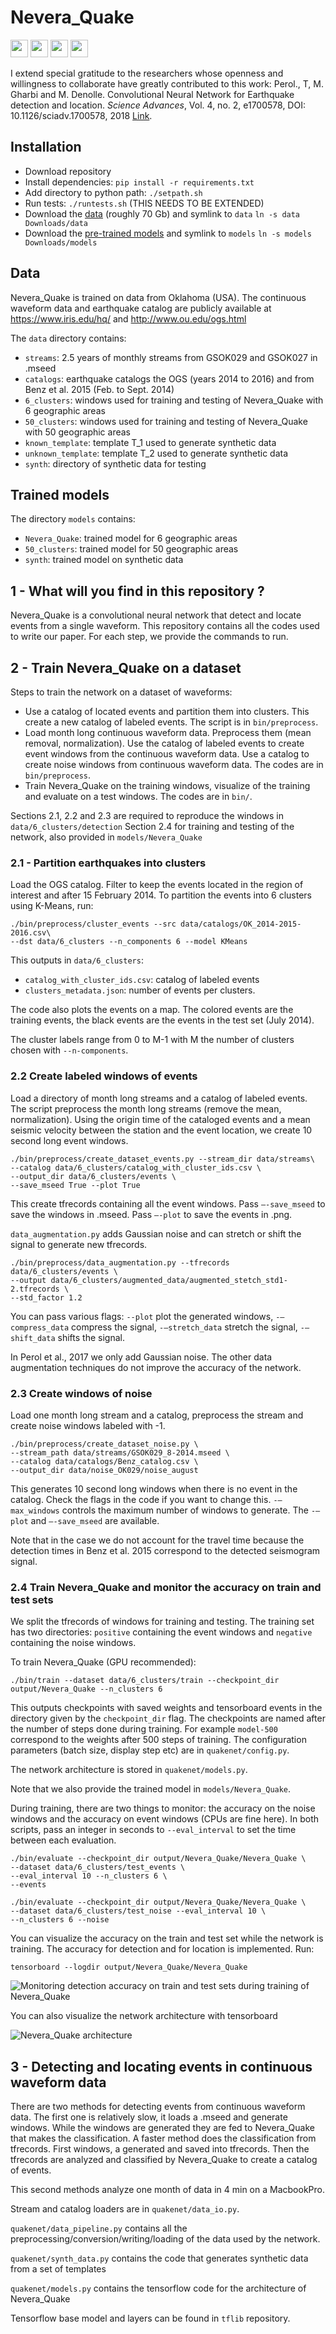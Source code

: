 
# Nevera_Quake
<img src="https://img.shields.io/badge/python-3670A0?style=for-the-badge&logo=python&logoColor=ffdd54" height="28"> <img src="https://img.shields.io/badge/TensorFlow-FF6F00?style=for-the-badge&logo=tensorflow&logoColor=white" height="28"> <img src="https://img.shields.io/badge/numpy-%23013243.svg?style=for-the-badge&logo=numpy&logoColor=white" height="28"> <img src="https://img.shields.io/badge/Maintained%3F-yes-green.svg" height="28">






I extend special gratitude to the researchers whose openness and willingness to collaborate have greatly contributed to this work:
Perol., T, M. Gharbi and M. Denolle. Convolutional Neural Network for Earthquake detection and location. *Science Advances*, Vol. 4, no. 2, e1700578, DOI: 10.1126/sciadv.1700578, 2018 [Link](http://advances.sciencemag.org/content/4/2/e1700578).

## Installation
* Download repository
* Install dependencies: `pip install -r requirements.txt`
* Add directory to python path: `./setpath.sh`
* Run tests: `./runtests.sh` (THIS NEEDS TO BE EXTENDED)
* Download the [data](https://www.dropbox.com/sh/3p9rmi1bcpvnk5k/AAAV8n9VG_e0QXOpoofsSH0Ma?dl=0) (roughly 70 Gb) and symlink to `data` 
`ln -s data Downloads/data`
* Download the [pre-trained models](https://www.dropbox.com/sh/t9dj8mmfx1fmxfa/AABSJQke8Ao6wfRnKMvQXipta?dl=0) and symlink to `models` 
`ln -s models Downloads/models`

## Data

Nevera_Quake is trained on data from Oklahoma (USA). 
The continuous waveform data and earthquake catalog are publicly available at https://www.iris.edu/hq/ and http://www.ou.edu/ogs.html

The `data` directory contains:
* `streams`: 2.5 years of monthly streams from GSOK029 and GSOK027 in .mseed 
* `catalogs`: earthquake catalogs the OGS (years 2014 to 2016) and from Benz et al. 2015 (Feb. to Sept. 2014)
* `6_clusters`: windows used for training and testing of Nevera_Quake with 6 geographic areas
* `50_clusters`: windows used for training and testing of Nevera_Quake with 50 geographic areas
* `known_template`: template T_1 used to generate synthetic data 
* `unknown_template`: template T_2 used to generate synthetic data 
* `synth`: directory of synthetic data for testing 

## Trained models

The directory `models` contains:
* `Nevera_Quake`: trained model for 6 geographic areas 
* `50_clusters`: trained model for 50 geographic areas 
* `synth`: trained model on synthetic data

## 1 - What will you find in this repository ?

Nevera_Quake is a convolutional neural network that detect and locate events from a single waveform.
This repository contains all the codes used to write our paper. 
For each step, we provide the commands to run.

## 2 - Train Nevera_Quake on a dataset

Steps to train the network on a dataset of waveforms:

- Use a catalog of located events and partition them into clusters. This create a new catalog of labeled events. The script is in `bin/preprocess`.
- Load month long continuous waveform data. Preprocess them (mean removal, normalization). Use the catalog of labeled events to create event windows from the continuous waveform data. Use a catalog to create noise windows from continuous waveform data. The codes are in `bin/preprocess`.
- Train Nevera_Quake on the training windows, visualize of the training and evaluate on a test windows. The codes are in `bin/`.

Sections 2.1, 2.2 and 2.3 are required to reproduce the windows in `data/6_clusters/detection`
Section 2.4 for training and testing of the network, also provided in `models/Nevera_Quake`

### 2.1 - Partition earthquakes into clusters

Load the OGS catalog. 
Filter to keep the events located in the region of interest and after 15 February 2014. 
To partition the events into 6 clusters using K-Means, run:

```shell
./bin/preprocess/cluster_events --src data/catalogs/OK_2014-2015-2016.csv\
--dst data/6_clusters --n_components 6 --model KMeans
```

This outputs in `data/6_clusters`:
* `catalog_with_cluster_ids.csv`: catalog of labeled events
* `clusters_metadata.json`: number of events per clusters. 

The code also plots the events on a map. 
The colored events are the training events, the black events are the events in the test set (July 2014).

The cluster labels range from 0 to M-1 with M the number of clusters chosen with `--n-components`. 

### 2.2 Create labeled windows of events

Load a directory of month long streams and a catalog of labeled events. 
The script preprocess the month long streams (remove the mean, normalization). 
Using the origin time of the cataloged events and a mean seismic velocity between the station and the event location, we create 10 second long event windows.

```shell
./bin/preprocess/create_dataset_events.py --stream_dir data/streams\
--catalog data/6_clusters/catalog_with_cluster_ids.csv \
--output_dir data/6_clusters/events \
--save_mseed True --plot True
```

This create tfrecords containing all the event windows. 
Pass `—-save_mseed` to save the windows in .mseed. Pass `—-plot` to save the events in .png.

`data_augmentation.py` adds Gaussian noise and can stretch or shift the signal to generate new tfrecords. 

```shell
./bin/preprocess/data_augmentation.py --tfrecords data/6_clusters/events \
--output data/6_clusters/augmented_data/augmented_stetch_std1-2.tfrecords \
--std_factor 1.2
```

You can pass various flags: `--plot` plot the generated windows, `-—compress_data` compress the signal, `-—stretch_data` stretch the signal, `-—shift_data` shifts the signal. 

In Perol et al., 2017 we only add Gaussian noise. 
The other data augmentation techniques do not improve the accuracy of the network.

### 2.3 Create windows of noise

Load one month long stream and a catalog, preprocess the stream and create noise windows labeled with -1. 

```shell
./bin/preprocess/create_dataset_noise.py \
--stream_path data/streams/GSOK029_8-2014.mseed \
--catalog data/catalogs/Benz_catalog.csv \
--output_dir data/noise_OK029/noise_august
```

This generates 10 second long windows when there is no event in the catalog. 
Check the flags in the code if you want to change this. 
`-—max_windows` controls the maximum number of windows to generate. 
The `-—plot` and `—-save_mseed` are available.

Note that in the case we do not account for the travel time because the detection times in Benz et al. 2015 correspond to the detected seismogram signal.

### 2.4 Train Nevera_Quake and monitor the accuracy on train and test sets

We split the tfrecords of windows for training and testing. The training set has two directories: 
`positive` containing the event windows and `negative` containing the noise windows.

To train Nevera_Quake (GPU recommended):

```shell
./bin/train --dataset data/6_clusters/train --checkpoint_dir output/Nevera_Quake --n_clusters 6
```

This outputs checkpoints with saved weights and tensorboard events in the directory given by the `checkpoint_dir` flag.
The checkpoints are named after the number of steps done during training. 
For example `model-500` correspond to the weights after 500 steps of training. 
The configuration parameters (batch size, display step etc) are in `quakenet/config.py`. 

The network architecture is stored in `quakenet/models.py`. 

Note that we also provide the trained model in `models/Nevera_Quake`.

During training, there are two things to monitor: the accuracy on the noise windows and the accuracy on event windows (CPUs are fine here). 
In both scripts, pass an integer in seconds to `--eval_interval` to set the time between each evaluation.  

```shell
./bin/evaluate --checkpoint_dir output/Nevera_Quake/Nevera_Quake \
--dataset data/6_clusters/test_events \
--eval_interval 10 --n_clusters 6 \
--events
```

```shell
./bin/evaluate --checkpoint_dir output/Nevera_Quake/Nevera_Quake \
--dataset data/6_clusters/test_noise --eval_interval 10 \
--n_clusters 6 --noise
```

You can visualize the accuracy on the train and test set while the network is training. 
The accuracy for detection and for location is implemented. Run:

```shell
tensorboard --logdir output/Nevera_Quake/Nevera_Quake
```

![Monitoring detection accuracy on train and test sets during training of Nevera_Quake](./figures/training.png)

You can also visualize the network architecture with tensorboard

![Nevera_Quake architecture](./figures/architecture.png)

## 3 - Detecting and locating events in continuous waveform data

There are two methods for detecting events from continuous waveform data. 
The first one is relatively slow, it loads a .mseed and generate windows. While the windows are generated they are fed to Nevera_Quake that makes the classification. 
A faster method does the classification from tfrecords. First windows, a generated and saved into tfrecords. Then the tfrecords are analyzed and classified by Nevera_Quake to create a catalog of events.

This second methods analyze one month of data in 4 min on a MacbookPro.


Stream and catalog loaders are in `quakenet/data_io.py`.

`quakenet/data_pipeline.py` contains all the
preprocessing/conversion/writing/loading of the data used by the
network.

`quakenet/synth_data.py` contains the code that generates synthetic data from
a set of templates 

`quakenet/models.py` contains the tensorflow code for the architecture of Nevera_Quake

Tensorflow base model and layers can be found in `tflib` repository.

